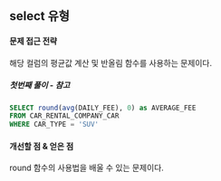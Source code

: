 ## select 유형

#### 문제 접근 전략
해당 컬럼의 평균값 계산 및 반올림 함수를 사용하는 문제이다.

##### 첫번째 풀이 - 참고
```sql
SELECT round(avg(DAILY_FEE), 0) as AVERAGE_FEE
FROM CAR_RENTAL_COMPANY_CAR
WHERE CAR_TYPE = 'SUV'
```

#### 개선할 점 & 얻은 점
round 함수의 사용법을 배울 수 있는 문제이다.